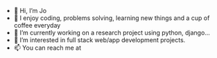 - 👋 Hi, I’m Jo
- 👀 I enjoy coding, problems solving, learning new things and a cup of coffee everyday
- 🌱 I’m currently working on a research project using python, django...
- 💞️ I’m interested in full stack web/app development projects. 
- 📫 You can reach me at 

<!---
Jo-Zh/Jo-Zh is a ✨ special ✨ repository because its `README.md` (this file) appears on your GitHub profile.
You can click the Preview link to take a look at your changes.
--->
